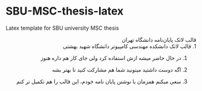 # SBU-MSC-thesis-latex
Latex template for SBU university MSC thesis

<div dir="rtl">قالب لاتک پایان‌نامه دانشگاه تهران</div>

<div dir="rtl">
1. قالب لاتک دانشکده مهندسی کامپیوتر دانشگاه شهید بهشتی

1. در حال حاضر میشه ازش استفاده کرد ولی جای کار هم داره هنوز

1. اگه دوست داشتید میتونید شما هم مشارکت کنید تا بهتر بشه

1. سعی میکنم همزمان با نوشتن پایان نامه خودم، این قالب را هم تکمیل تر کنم

</div>